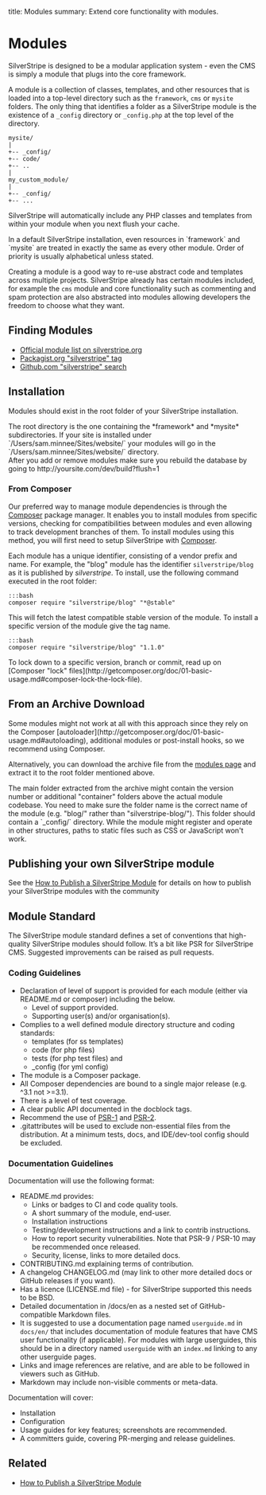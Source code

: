 title: Modules
summary: Extend core functionality with modules.

# Modules

SilverStripe is designed to be a modular application system - even the CMS is simply a module that plugs into the core
framework.

A module is a collection of classes, templates, and other resources that is loaded into a top-level directory such as 
the `framework`, `cms` or `mysite` folders. The only thing that identifies a folder as a SilverStripe module is the 
existence of a `_config` directory or `_config.php` at the top level of the directory.

	mysite/
	|
	+-- _config/
	+-- code/
	+-- ..
	|
	my_custom_module/
	|
	+-- _config/
	+-- ...

SilverStripe will automatically include any PHP classes and templates from within your module when you next flush your
cache.

<div class="info" markdown="1"> 
In a default SilverStripe installation, even resources in `framework` and `mysite` are treated in exactly the same as 
every other module. Order of priority is usually alphabetical unless stated.
</div>

Creating a module is a good way to re-use abstract code and templates across multiple projects. SilverStripe already 
has certain modules included, for example the `cms` module and core functionality such as commenting and spam protection
are also abstracted into modules allowing developers the freedom to choose what they want.


## Finding Modules

* [Official module list on silverstripe.org](http://addons.silverstripe.org/)
* [Packagist.org "silverstripe" tag](https://packagist.org/search/?tags=silverstripe)
* [Github.com "silverstripe" search](https://github.com/search?q=silverstripe&ref=commandbar)

## Installation

Modules should exist in the root folder of your SilverStripe installation.

<div class="info" markdown="1">
The root directory is the one containing the *framework* and *mysite* subdirectories. If your site is installed under
`/Users/sam.minnee/Sites/website/` your modules will go in the `/Users/sam.minnee/Sites/website/` directory.
</div>

<div class="notice" markdown="1">
After you add or remove modules make sure you rebuild the database by going to http://yoursite.com/dev/build?flush=1
</div>

### From Composer

Our preferred way to manage module dependencies is through the [Composer](http://getcomposer.org) package manager. It 
enables you to install modules from specific versions, checking for compatibilities between modules and even allowing 
to track development branches of them. To install modules using this method, you will first need to setup SilverStripe
with [Composer](../../getting_started/composer).

Each module has a unique identifier, consisting of a vendor prefix and name. For example, the "blog" module has the 
identifier `silverstripe/blog` as it is published by *silverstripe*. To install, use the following command executed in 
the root folder:
	
	:::bash
	composer require "silverstripe/blog" "*@stable"

This will fetch the latest compatible stable version of the module. To install a specific version of the module give the
tag name.

	:::bash
	composer require "silverstripe/blog" "1.1.0"

<div class="info" markdown="1">
To lock down to a specific version, branch or commit, read up on 
[Composer "lock" files](http://getcomposer.org/doc/01-basic-usage.md#composer-lock-the-lock-file).
</div>

## From an Archive Download

<div class="alert" markdown="1">
Some modules might not work at all with this approach since they rely on the 
Composer [autoloader](http://getcomposer.org/doc/01-basic-usage.md#autoloading), additional modules or post-install 
hooks, so we recommend using Composer.
</div>

Alternatively, you can download the archive file from the [modules page](http://www.silverstripe.org/modules) and 
extract it to the root folder mentioned above.

<div class="notice" markdown="1">
The main folder extracted from the archive might contain the version number or additional "container" folders above the 
actual module codebase. You need to make sure the folder name is the correct name of the module (e.g. "blog/" rather 
than "silverstripe-blog/"). This folder should contain a `_config/` directory. While the module might register and 
operate in other structures, paths to static files such as CSS or JavaScript won't work.
</div>

## Publishing your own SilverStripe module

See the [How to Publish a SilverStripe Module](how_tos/publish_a_module) for details on how to publish your SilverStripe
modules with the community

## Module Standard

The SilverStripe module standard defines a set of conventions that high-quality SilverStripe modules should follow. It’s a bit like PSR for SilverStripe CMS. Suggested improvements can be raised as pull requests.

### Coding Guidelines

 * Declaration of level of support is provided for each module (either via README.md or composer) including the below.
   * Level of support provided.
   * Supporting user(s) and/or organisation(s).
 * Complies to a well defined module directory structure and coding standards:
   * templates (for ss templates)
   * code (for php files)
   * tests (for php test files) and
   * _config (for yml config)
 * The module is a Composer package.
 * All Composer dependencies are bound to a single major release (e.g. ^3.1 not >=3.1).
 * There is a level of test coverage.
 * A clear public API documented in the docblock tags.
 * Recommend the use of [PSR-1](http://www.php-fig.org/psr/psr-1/) and [PSR-2](http://www.php-fig.org/psr/psr-2/).
 * .gitattributes will be used to exclude non-essential files from the distribution. At a minimum tests, docs, and IDE/dev-tool config should be excluded.

### Documentation Guidelines

Documentation will use the following format:

 * README.md provides:
   * Links or badges to CI and code quality tools.
   * A short summary of the module, end-user.
   * Installation instructions
   * Testing/development instructions and a link to contrib instructions.
   * How to report security vulnerabilities. Note that PSR-9 / PSR-10 may be recommended once released.
   * Security, license, links to more detailed docs.
 * CONTRIBUTING.md explaining terms of contribution.
 * A changelog CHANGELOG.md (may link to other more detailed docs or GitHub releases if you want).
 * Has a licence (LICENSE.md file) - for SilverStripe supported this needs to be BSD.
 * Detailed documentation in /docs/en as a nested set of GitHub-compatible Markdown files.
 * It is suggested to use a documentation page named `userguide.md` in `docs/en/` that includes documentation of module features that have CMS user functionality (if applicable). For modules with large userguides, this should be in a directory named `userguide` with an `index.md` linking to any other userguide pages.
 * Links and image references are relative, and are able to be followed in viewers such as GitHub.
 * Markdown may include non-visible comments or meta-data.

Documentation will cover:

 * Installation
 * Configuration
 * Usage guides for key features; screenshots are recommended.
 * A committers guide, covering PR-merging and release guidelines.

## Related

* [How to Publish a SilverStripe Module](how_tos/publish_a_module)
